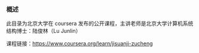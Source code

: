 

### 概述

此目录为北京大学在 coursera 发布的公开课程，主讲老师是北京大学计算机系统结构博士：陆俊林（Lu Junlin）

课程链接：https://www.coursera.org/learn/jisuanji-zucheng



